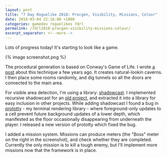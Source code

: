 ```yaml
---
layout: post
title: "7 Day Roguelike 2018: Procgen, Visibility, Missions, Colour"
date: 2018-03-04 22:16:00 +1000
categories: gamedev roguelikes 7drl
permalink: /7drl2018-procgen-visibility-missions-colour/
excerpt_separator: <!--more-->
---
```


Lots of progress today! It's starting to look like a game.

{% image screenshot.png %}
<!--more-->

The procedural generation is based on Conway's Game of Life. I wrote [a 
post](/gamedev/roguelikes/2015/09/26/cellular-automata-cave-generation.html) 
about this technique a few years ago. It creates natural-lookin caverns. I then 
place some rooms randomly, and dig tunnels so all the doors are connected to 
the main area.

For visible area detection, I'm using a library:
[shadowcast](https://crates.io/crates/shadowcast).
I implemented recursive shadowcast for an [old 
project](/gamedev/roguelikes/lighting/project/2017/12/10/another-roguelike-lighting-demo.html), 
and extracted it into a library for easy inclusion in other projects.
While adding shadowcast I found a bug in 
[prototty](https://github.com/stevebob/prototty) - my terminal rendering 
library - where foreground-only updates to a cell prevent future background 
updates of a lower depth, which manifested as the floor occasionally 
disappearing from underneath the player. I released a new version of prototty 
which fixed the bug.

I added a mission system. Missions can produce meters (the "Boss" meter on the 
right in the screenshot), and check whether they are completed. Currently the 
only mission is to kill a tough enemy, but I'll implement more missions now 
that the framework is in place.
